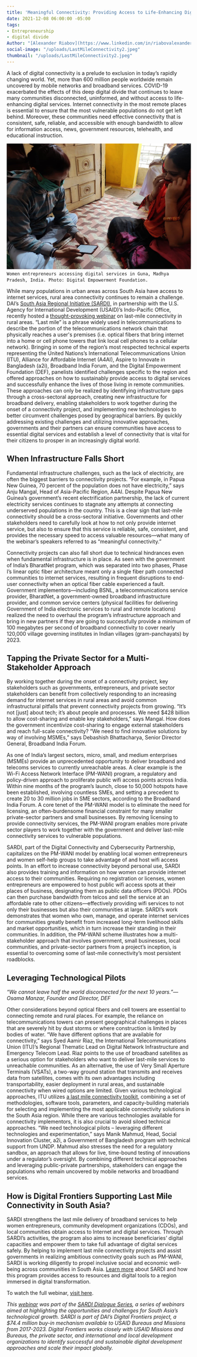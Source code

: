 ```yaml
---
title: 'Meaningful Connectivity: Providing Access to Life-Enhancing Digital Services'
date: 2021-12-08 06:00:00 -05:00
tags:
- Entrepreneurship
- digital divide
Author: "[Alexander Riabov](https://www.linkedin.com/in/riabovalexander/)"
social-image: "/uploads/LastMileConnectivity2.jpeg"
thumbnail: "/uploads/LastMileConnectivity2.jpeg"
---
```


A lack of digital connectivity is a prelude to exclusion in today’s rapidly changing world. Yet, more than 600 million people worldwide remain uncovered by mobile networks and broadband services. COVID-19 exacerbated the effects of this deep digital divide that continues to leave many communities disconnected, uninformed, and without access to life-enhancing digital services. Internet connectivity in the most remote places is essential to ensure that the most vulnerable populations do not get left behind. Moreover, these communities need effective connectivity that is consistent, safe, reliable, and accessible with enough bandwidth to allow for information access, news, government resources, telehealth, and educational instruction.

![LastMileConnectivity2.jpeg](/uploads/LastMileConnectivity2.jpeg)`Women entrepreneurs accessing digital services in Guna, Madhya Pradesh, India. Photo: Digital Empowerment Foundation.`

<!--more-->

While many populations in urban areas across South Asia have access to internet services, rural area connectivity continues to remain a challenge. DAI’s [South Asia Regional Initiative (SARDI),](https://www.usaid.gov/digital-development/sardi-factsheet) in partnership with the U.S. Agency for International Development (USAID)’s Indo-Pacific Office, recently hosted a [thought-provoking webinar](https://www.youtube.com/watch?v=yYsZkuPcetI&t=3762s) on last-mile connectivity in rural areas. “Last mile” is a phrase widely used in telecommunications to describe the portion of the telecommunications network chain that physically reaches a user's premises (i.e. optical fibers that bring internet into a home or cell phone towers that link local cell phones to a cellular network). Bringing in some of the region’s most respected technical experts representing the United Nations’s International Telecommunications Union (ITU), Alliance for Affordable Internet (A4AI), Aspire to Innovate in Bangladesh (a2i), Broadband India Forum, and the Digital Empowerment Foundation (DEF), panelists identified challenges specific to the region and offered approaches on how to sustainably provide access to digital services and successfully enhance the lives of those living in remote communities. These approaches can only be realized by identifying infrastructure gaps through a cross-sectoral approach, creating new infrastructure for broadband delivery, enabling stakeholders to work together during the onset of a connectivity project, and implementing new technologies to better circumvent challenges posed by geographical barriers. By quickly addressing existing challenges and utilizing innovative approaches, governments and their partners can ensure communities have access to essential digital services and establish a level of connectivity that is vital for their citizens to prosper in an increasingly digital world.

## When Infrastructure Falls Short

Fundamental infrastructure challenges, such as the lack of electricity, are often the biggest barriers to connectivity projects. “For example, in Papua New Guinea, 70 percent of the population does not have electricity,” says Anju Mangal, Head of Asia-Pacific Region, A4AI. Despite Papua New Guinea’s government’s recent electrification partnership, the lack of current electricity services continues to stagnate any attempts at connecting underserved populations in the country. This is a clear sign that last-mile connectivity should be a cross-sectoral initiative. Governments and other stakeholders need to carefully look at how to not only provide internet service, but also to ensure that this service is reliable, safe, consistent, and provides the necessary speed to access valuable resources—what many of the webinar’s speakers referred to as “meaningful connectivity.”

Connectivity projects can also fall short due to technical hindrances even when fundamental infrastructure is in place. As seen with the government of India’s BharatNet program, which was separated into two phases, Phase I’s linear optic fiber architecture meant only a single fiber path connected communities to internet services, resulting in frequent disruptions to end-user connectivity when an optical fiber cable experienced a fault. Government implementors—including BSNL, a telecommunications service provider, BharatNet, a government-owned broadband infrastructure provider, and common service centers (physical facilities for delivering Government of India electronic services to rural and remote locations) realized the need to overhaul the program’s infrastructure approach and bring in new partners if they are going to successfully provide a minimum of 100 megabytes per second of broadband connectivity to cover nearly 120,000 village governing institutes in Indian villages (gram-panchayats) by 2023.

## Tapping the Private Sector for a Multi-Stakeholder Approach

By working together during the onset of a connectivity project, key stakeholders such as governments, entrepreneurs, and private sector stakeholders can benefit from collectively responding to an increasing demand for internet services in rural areas and avoid common infrastructural pitfalls that prevent connectivity projects from growing. “It’s not \[just\] about tech; it’s about people and processes. We need $428 billion to allow cost-sharing and enable key stakeholders,” says Mangal. How does the government incentivize cost-sharing to engage external stakeholders and reach full-scale connectivity? “We need to find innovative solutions by way of involving MSMEs,” says Debashish Bhattacharya, Senior Director General, Broadband India Forum.

As one of India’s largest sectors, micro, small, and medium enterprises (MSMEs) provide an unprecedented opportunity to deliver broadband and telecoms services to currently unreachable areas. A clear example is the Wi-Fi Access Network Interface (PM-WANI) program, a regulatory and policy-driven approach to proliferate public wifi access points across India. Within nine months of the program’s launch, close to 50,000 hotspots have been established, involving countless SMEs, and setting a precedent to create 20 to 30 million jobs in SME sectors, according to the Broadband India Forum. A core tenet of the PM-WANI model is to eliminate the need for licensing, an often-burdensome financial constraint for many smaller private-sector partners and small businesses. By removing licensing to provide connectivity services, the PM-WANI program enables more private sector players to work together with the government and deliver last-mile connectivity services to vulnerable populations.

SARDI, part of the Digital Connectivity and Cybersecurity Partnership, capitalizes on the PM-WANI model by enabling local women entrepreneurs and women self-help groups to take advantage of and host wifi access points. In an effort to increase connectivity beyond personal use, SARDI also provides training and information on how women can provide internet access to their communities. Requiring no registration or licenses, women entrepreneurs are empowered to host public wifi access spots at their places of business, designating them as public data officers (PDOs). PDOs can then purchase bandwidth from telcos and sell the service at an affordable rate to other citizens—effectively providing wifi services to not only their businesses but also their communities at large. SARDI’s work demonstrates that women who own, manage, and operate internet services for communities greatly benefit from increased long-term livelihood skills and market opportunities, which in turn increase their standing in their communities. In addition, the PM-WANI scheme illustrates how a multi-stakeholder approach that involves government, small businesses, local communities, and private-sector partners from a project’s inception, is essential to overcoming some of last-mile connectivity’s most persistent roadblocks.

## Leveraging Technological Pilots

*“We cannot leave half the world disconnected for the next 10 years.”—Osama Manzar, Founder and Director, DEF*

Other considerations beyond optical fibers and cell towers are essential to connecting remote and rural places. For example, the reliance on telecommunications towers can present geographical challenges in places that are severely hit by dust storms or where construction is limited by bodies of water. “We have different options that are available for connectivity,” says Syed Aamir Riaz, the International Telecommunications Union (ITU)’s Regional Thematic Lead on Digital Network Infrastructure and Emergency Telecom Lead. Riaz points to the use of broadband satellites as a serious option for stakeholders who want to deliver last-mile services to unreachable communities. As an alternative, the use of Very Small Aperture Terminals (VSATs), a two-way ground station that transmits and receives data from satellites, comes with its own advantages including transportability, easier deployment in rural areas, and sustainable connectivity when wired options are limited. Given various technological approaches, ITU utilizes [a last mile connectivity toolkit](https://www.itu.int/en/ITU-D/Regional-Presence/AsiaPacific/Documents/Events/2021/LMC/LMC%20-ASP%20.pdf), combining a set of methodologies, software tools, parameters, and capacity-building materials for selecting and implementing the most applicable connectivity solutions in the South Asia region. While there are various technologies available for connectivity implementors, it is also crucial to avoid siloed technical approaches. “We need technological pilots – leveraging different technologies and experimentation,” says Manik Mahmud, Head, Social Innovation Cluster, a2i, a Government of Bangladesh program with technical support from UNDP. Mahmud also stresses the need for a regulatory sandbox, an approach that allows for live, time-bound testing of innovations under a regulator’s oversight. By combining different technical approaches and leveraging public-private partnerships, stakeholders can engage the populations who remain uncovered by mobile networks and broadband services.

## How is Digital Frontiers Supporting Last Mile Connectivity in South Asia?

SARDI strengthens the last mile delivery of broadband services to help women entrepreneurs, community development organizations (CDOs), and local communities obtain access to Internet and digital services. Through SARDI’s activities, the program also aims to increase beneficiaries’ digital capacities and empower them to take full advantage of digital services safely. By helping to implement last mile connectivity projects and assist governments in realizing ambitious connectivity goals such as PM-WANI, SARDI is working diligently to propel inclusive social and economic well-being across communities in South Asia. [Learn more](https://www.usaid.gov/digital-development/sardi-factsheet) about SARDI and how this program provides access to resources and digital tools to a region immersed in digital transformation.

To watch the full webinar, [visit here](https://www.youtube.com/watch?v=yYsZkuPcetI&t=4366s).

*This [webinar](https://www.youtube.com/watch?v=yYsZkuPcetI&t=3762s) was part of the [SARDI Dialogue Series](https://app.livestorm.co/usaid/sardi), a series of webinars aimed at highlighting the opportunities and challenges for South Asia’s technological growth. SARDI is part of DAI’s Digital Frontiers project, a $74.4 million buy-in mechanism available to USAID Bureaus and Missions from 2017-2023. Digital Frontiers works closely with USAID Missions and Bureaus, the private sector, and international and local development organizations to identify successful and sustainable digital development approaches and scale their impact globally.*
